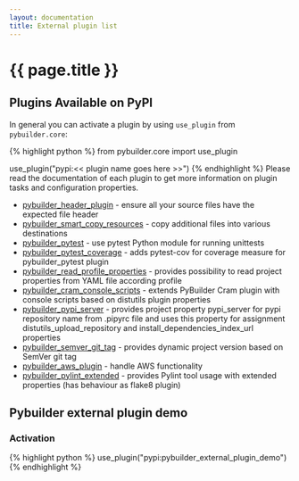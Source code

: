 ```yaml
---
layout: documentation
title: External plugin list
---
```


# {{ page.title }}

## Plugins Available on PyPI

In general you can activate a plugin by using `use_plugin` from `pybuilder.core`:

{% highlight python %}
from pybuilder.core import use_plugin

use_plugin("pypi:<< plugin name goes here >>")
{% endhighlight %}
Please read the documentation of each plugin to get more information on plugin tasks and configuration properties.

* [pybuilder_header_plugin](https://github.com/cowst/pybuilder_header_plugin) - ensure all your source files have the expected file header
* [pybuilder_smart_copy_resources](https://github.com/margru/pybuilder-smart-copy-resources) - copy additional files into various destinations
* [pybuilder_pytest](https://github.com/AlexeySanko/pybuilder_pytest) - use pytest Python module for running unittests
* [pybuilder_pytest_coverage](https://github.com/AlexeySanko/pybuilder_pytest_coverage) - adds pytest-cov for coverage measure for pybuilder_pytest plugin
* [pybuilder_read_profile_properties](https://github.com/AlexeySanko/pybuilder_read_profile_properties) - provides possibility to read project properties from YAML file according profile
* [pybuilder_cram_console_scripts](https://github.com/AlexeySanko/pybuilder_cram_console_scripts) - extends PyBuilder Cram plugin with console scripts based on distutils plugin properties
* [pybuilder_pypi_server](https://github.com/AlexeySanko/pybuilder_pypi_server) - provides project property pypi_server for pypi repository name from .pipyrc file and uses this property for assignment distutils_upload_repository and install_dependencies_index_url properties
* [pybuilder_semver_git_tag](https://github.com/AlexeySanko/pybuilder_semver_git_tag) - provides dynamic project version based on SemVer git tag
* [pybuilder_aws_plugin](https://github.com/immobilienscout24/pybuilder_aws_plugin) - handle AWS functionality
* [pybuilder_pylint_extended](https://github.com/AlexeySanko/pybuilder_pylint_extended) - provides Pylint tool usage with extended properties (has behaviour as flake8 plugin)

## Pybuilder external plugin demo

### Activation
{% highlight python %}
use_plugin("pypi:pybuilder_external_plugin_demo")
{% endhighlight %}
